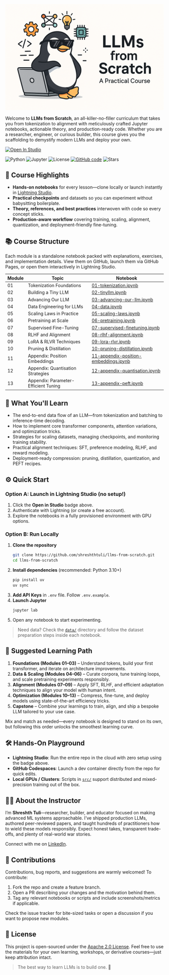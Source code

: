 ![Course Thumbnail](https://github.com/shreshthtuli/llms-from-scratch/blob/main/assets/llm-from-scratch-thumbnail.png?raw=true)

Welcome to **LLMs from Scratch**, an all-killer-no-filler curriculum that takes you from tokenization to alignment with meticulously crafted Jupyter notebooks, actionable theory, and production-ready code. Whether you are a researcher, engineer, or curious builder, this course gives you the scaffolding to demystify modern LLMs and deploy your own.

<a target="_blank" href="https://lightning.ai/shraysteam/environments/shrays-studio">
  <img src="https://pl-bolts-doc-images.s3.us-east-2.amazonaws.com/app-2/studio-badge.svg" alt="Open In Studio"/>
</a>


![Python](https://img.shields.io/badge/Python-3.10+-blue)
![Jupyter](https://img.shields.io/badge/Notebook-Interactive-orange)
![License](https://img.shields.io/github/license/shreshthtuli/llms-from-scratch)
[![GitHub code](https://img.shields.io/badge/View%20Code-on%20GitHub-black?logo=github)](https://github.com/shreshthtuli/llms-from-scratch)
![Stars](https://img.shields.io/github/stars/shreshthtuli/llms-from-scratch?style=social)

## 🚀 Course Highlights
- **Hands-on notebooks** for every lesson—clone locally or launch instantly in [Lightning Studio](https://lightning.ai/shraysteam/environments/shrays-studio).
- **Practical checkpoints** and datasets so you can experiment without babysitting boilerplate.
- **Theory, references, and best practices** interwoven with code so every concept sticks.
- **Production-aware workflow** covering training, scaling, alignment, quantization, and deployment-friendly fine-tuning.



## 📚 Course Structure
Each module is a standalone notebook packed with explanations, exercises, and implementation details. View them on GitHub, launch them via GitHub Pages, or open them interactively in Lightning Studio.

| Module | Topic | Notebook |
| --- | --- | --- |
| 01 | Tokenization Foundations | [01-tokenization.ipynb](https://shreshthtuli.github.io/llms-from-scratch/pages/01-tokenization.html) |
| 02 | Building a Tiny LLM | [02-tinyllm.ipynb](https://shreshthtuli.github.io/llms-from-scratch/pages/02-tinyllm.html) |
| 03 | Advancing Our LLM | [03-advancing-our-llm.ipynb](https://shreshthtuli.github.io/llms-from-scratch/pages/03-advancing-our-llm.html) |
| 04 | Data Engineering for LLMs | [04-data.ipynb](https://shreshthtuli.github.io/llms-from-scratch/pages/04-data.html) |
| 05 | Scaling Laws in Practice | [05-scaling-laws.ipynb](https://shreshthtuli.github.io/llms-from-scratch/pages/05-scaling-laws.html) |
| 06 | Pretraining at Scale | [06-pretraining.ipynb](https://shreshthtuli.github.io/llms-from-scratch/pages/06-pretraining.html) |
| 07 | Supervised Fine-Tuning | [07-supervised-finetuning.ipynb](https://shreshthtuli.github.io/llms-from-scratch/pages/07-supervised-finetuning.html) |
| 08 | RLHF and Alignment | [08-rlhf-alignment.ipynb](https://shreshthtuli.github.io/llms-from-scratch/pages/08-rlhf-alignment.html) |
| 09 | LoRA & RLVR Techniques | [09-lora-rlvr.ipynb](https://shreshthtuli.github.io/llms-from-scratch/pages/09-lora-rlvr.html) |
| 10 | Pruning & Distillation | [10-pruning-distillation.ipynb](https://shreshthtuli.github.io/llms-from-scratch/pages/10-pruning-distillation.html) |
| 11 | Appendix: Position Embeddings | [11-appendix-position-embeddings.ipynb](https://shreshthtuli.github.io/llms-from-scratch/pages/11-appendix-position-embeddings.html) |
| 12 | Appendix: Quantisation Strategies | [12-appendix-quantisation.ipynb](https://shreshthtuli.github.io/llms-from-scratch/pages/12-appendix-quantisation.html) |
| 13 | Appendix: Parameter-Efficient Tuning | [13-appendix-peft.ipynb](https://shreshthtuli.github.io/llms-from-scratch/pages/13-appendix-peft.html) |


## 🧠 What You'll Learn
- The end-to-end data flow of an LLM—from tokenization and batching to inference-time decoding.
- How to implement core transformer components, attention variations, and optimization tricks.
- Strategies for scaling datasets, managing checkpoints, and monitoring training stability.
- Practical alignment techniques: SFT, preference modeling, RLHF, and reward modeling.
- Deployment-ready compression: pruning, distillation, quantization, and PEFT recipes.


## ⚙️ Quick Start

### Option A: Launch in Lightning Studio (no setup!)
1. Click the **Open in Studio** badge above.
2. Authenticate with Lightning (or create a free account).
3. Explore the notebooks in a fully provisioned environment with GPU options.

### Option B: Run Locally
1. **Clone the repository**
   ```bash
   git clone https://github.com/shreshthtuli/llms-from-scratch.git
   cd llms-from-scratch
   ```
2. **Install dependencies** (recommended: Python 3.10+)
   ```bash
   pip install uv
   uv sync
   ```
3. **Add API Keys** in `.env` file. Follow `.env.example`.
4. **Launch Jupyter**
   ```bash
   jupyter lab
   ```
5. Open any notebook to start experimenting.

> Need data? Check the [`data/`](data/) directory and follow the dataset preparation steps inside each notebook.



## 🧭 Suggested Learning Path
1. **Foundations (Modules 01–03)** – Understand tokens, build your first transformer, and iterate on architecture improvements.
2. **Data & Scaling (Modules 04–06)** – Curate corpora, tune training loops, and scale pretraining experiments responsibly.
3. **Alignment (Modules 07–09)** – Apply SFT, RLHF, and efficient adaptation techniques to align your model with human intent.
4. **Optimization (Modules 10–13)** – Compress, fine-tune, and deploy models using state-of-the-art efficiency tricks.
5. **Capstone** – Combine your learnings to train, align, and ship a bespoke LLM tailored to your use case.

Mix and match as needed—every notebook is designed to stand on its own, but following this order unlocks the smoothest learning curve.



## 🛠 Hands-On Playground
- **Lightning Studio**: Run the entire repo in the cloud with zero setup using the badge above.
- **GitHub Codespaces**: Launch a dev container directly from the repo for quick edits.
- **Local GPUs / Clusters**: Scripts in [`src/`](src/) support distributed and mixed-precision training out of the box.



## 👨‍🏫 About the Instructor
I’m **Shreshth Tuli**—researcher, builder, and educator focused on making advanced ML systems approachable. I’ve shipped production LLMs, authored peer-reviewed papers, and taught hundreds of practitioners how to wield these models responsibly. Expect honest takes, transparent trade-offs, and plenty of real-world war stories.

Connect with me on [LinkedIn](https://www.linkedin.com/in/shreshthtuli/).


## 🤝 Contributions
Contributions, bug reports, and suggestions are warmly welcomed! To contribute:
1. Fork the repo and create a feature branch.
2. Open a PR describing your changes and the motivation behind them.
3. Tag any relevant notebooks or scripts and include screenshots/metrics if applicable.

Check the issue tracker for bite-sized tasks or open a discussion if you want to propose new modules.


## 📄 License
This project is open-sourced under the [Apache 2.0 License](LICENSE). Feel free to use the materials for your own learning, workshops, or derivative courses—just keep attribution intact.

> The best way to learn LLMs is to build one. 🚀


